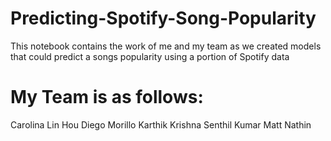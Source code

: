 # Predicting-Spotify-Song-Popularity
This notebook contains the work of me and my team as we created models that could predict a songs popularity using a portion of Spotify data

# My Team is as follows:

Carolina Lin Hou
Diego Morillo
Karthik Krishna Senthil Kumar
Matt Nathin
